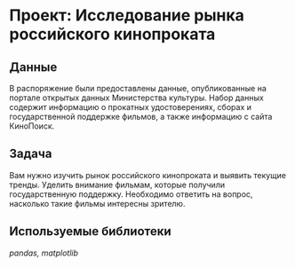 # Проект: Исследование рынка российского кинопроката

## Данные

В распоряжение были предоставлены данные, опубликованные на портале открытых данных Министерства культуры. Набор данных содержит информацию о прокатных удостоверениях, сборах и государственной поддержке фильмов, а также информацию с сайта КиноПоиск.

## Задача

Вам нужно изучить рынок российского кинопроката и выявить текущие тренды. Уделить внимание фильмам, которые получили государственную поддержку. Необходимо ответить на вопрос, насколько такие фильмы интересны зрителю.

## Используемые библиотеки
*pandas, matplotlib*

